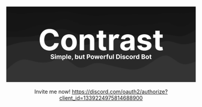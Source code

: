 <div align="center">

![banner](banner-text.png)

Invite me now! https://discord.com/oauth2/authorize?client_id=1339224975814688900

</div>